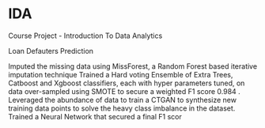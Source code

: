 # IDA

Course Project - Introduction To Data Analytics

Loan Defauters Prediction

Imputed the missing data using MissForest, a Random Forest based iterative imputation technique
Trained a Hard voting Ensemble of Extra Trees, Catboost and Xgboost classifiers, each with hyper parameters tuned, on data over-sampled using SMOTE to secure a weighted F1 score 0.984 .
Leveraged the abundance of data to train a CTGAN to synthesize new training data points to solve the heavy class imbalance in the dataset. Trained a Neural Network that secured a final F1 scor
